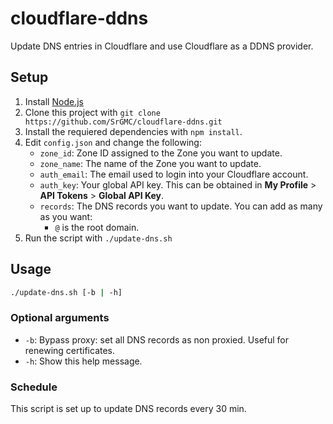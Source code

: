 # cloudflare-ddns

Update DNS entries in Cloudflare and use Cloudflare as a DDNS provider.

## Setup

1. Install [Node.js](https://nodejs.org/en/)
2. Clone this project with `git clone https://github.com/SrGMC/cloudflare-ddns.git`
3. Install the requiered dependencies with `npm install`.
4. Edit `config.json` and change the following:
    - `zone_id`: Zone ID assigned to the Zone you want to update.
    - `zone_name`: The name of the Zone you want to update.
    - `auth_email`: The email used to login into your Cloudflare account.
    - `auth_key`: Your global API key. This can be obtained in **My Profile** > **API Tokens** > **Global API Key**.
    - `records`: The DNS records you want to update. You can add as many as you want:
        - `@` is the root domain.
5. Run the script with `./update-dns.sh`

## Usage

```bash
./update-dns.sh [-b | -h]
```

### Optional arguments

- `-b`: Bypass proxy: set all DNS records as non proxied. Useful for renewing certificates.
- `-h`: Show this help message.

### Schedule

This script is set up to update DNS records every 30 min.